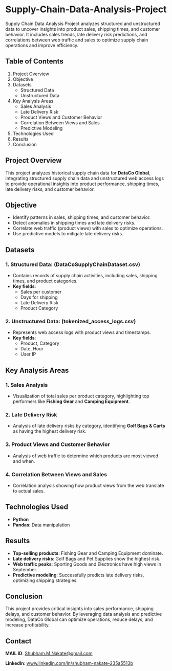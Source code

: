# Supply-Chain-Data-Analysis-Project
Supply Chain Data Analysis Project analyzes structured and unstructured data to uncover insights into product sales, shipping times, and customer behavior. It includes sales trends, late delivery risk predictions, and correlations between web traffic and sales to optimize supply chain operations and improve efficiency.

## **Table of Contents**
1. Project Overview
2. Objective
3. Datasets
   - Structured Data
   - Unstructured Data
4. Key Analysis Areas
   - Sales Analysis
   - Late Delivery Risk
   - Product Views and Customer Behavior
   - Correlation Between Views and Sales
   - Predictive Modeling
5. Technologies Used
6. Results
7. Conclusion


## **Project Overview**
This project analyzes historical supply chain data for **DataCo Global**, integrating structured supply chain data and unstructured web access logs to provide operational insights into product performance, shipping times, late delivery risks, and customer behavior.

## **Objective**
- Identify patterns in sales, shipping times, and customer behavior.
- Detect anomalies in shipping times and late delivery risks.
- Correlate web traffic (product views) with sales to optimize operations.
- Use predictive models to mitigate late delivery risks.

## **Datasets**

### 1. **Structured Data**: (DataCoSupplyChainDataset.csv)
- Contains records of supply chain activities, including sales, shipping times, and product categories.
- **Key fields**:
  - Sales per customer
  - Days for shipping
  - Late Delivery Risk
  - Product Category

### 2. **Unstructured Data**: (tokenized_access_logs.csv)
- Represents web access logs with product views and timestamps.
- **Key fields**:
  - Product, Category
  - Date, Hour
  - User IP

## **Key Analysis Areas**

### 1. **Sales Analysis**
- Visualization of total sales per product category, highlighting top performers like **Fishing Gear** and **Camping Equipment**.

### 2. **Late Delivery Risk**
- Analysis of late delivery risks by category, identifying **Golf Bags & Carts** as having the highest delivery risk.

### 3. **Product Views and Customer Behavior**
- Analysis of web traffic to determine which products are most viewed and when.

### 4. **Correlation Between Views and Sales**
- Correlation analysis showing how product views from the web translate to actual sales.

## **Technologies Used**
- **Python**
- **Pandas**: Data manipulation

## **Results**
- **Top-selling products**: Fishing Gear and Camping Equipment dominate.
- **Late delivery risks**: Golf Bags and Pet Supplies show the highest risk.
- **Web traffic peaks**: Sporting Goods and Electronics have high views in September.
- **Predictive modeling**: Successfully predicts late delivery risks, optimizing shipping strategies.

## **Conclusion**
This project provides critical insights into sales performance, shipping delays, and customer behavior. By leveraging data analysis and predictive modeling, DataCo Global can optimize operations, reduce delays, and increase profitability.

## **Contact**
**MAIL ID**: Shubham.M.Nakate@gmail.com

**LinkedIn**: www.linkedin.com/in/shubham-nakate-235a5513b


